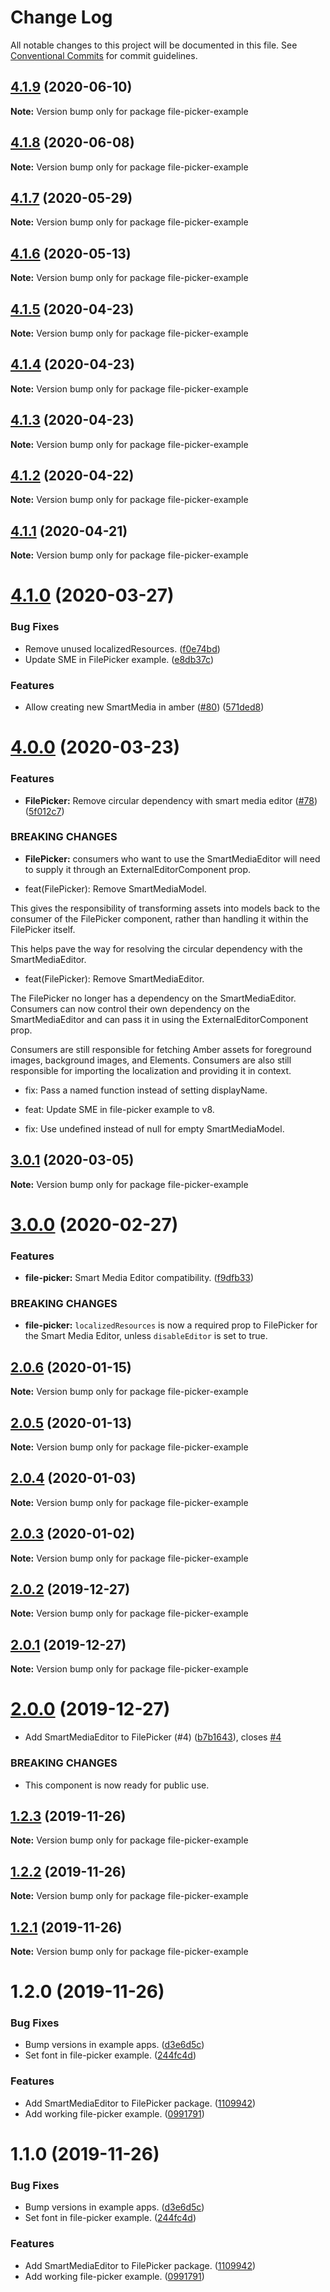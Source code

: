# Change Log

All notable changes to this project will be documented in this file.
See [Conventional Commits](https://conventionalcommits.org) for commit guidelines.

## [4.1.9](https://git.faithlife.dev/Logos/FaithlifeEquipment/compare/file-picker-example@4.1.8...file-picker-example@4.1.9) (2020-06-10)

**Note:** Version bump only for package file-picker-example





## [4.1.8](https://git.faithlife.dev/Logos/FaithlifeEquipment/compare/file-picker-example@4.1.7...file-picker-example@4.1.8) (2020-06-08)

**Note:** Version bump only for package file-picker-example





## [4.1.7](https://git.faithlife.dev/Logos/FaithlifeEquipment/compare/file-picker-example@4.1.6...file-picker-example@4.1.7) (2020-05-29)

**Note:** Version bump only for package file-picker-example





## [4.1.6](https://git.faithlife.dev/Logos/FaithlifeEquipment/compare/file-picker-example@4.1.5...file-picker-example@4.1.6) (2020-05-13)

**Note:** Version bump only for package file-picker-example





## [4.1.5](https://git.faithlife.dev/Logos/FaithlifeEquipment/compare/file-picker-example@4.1.4...file-picker-example@4.1.5) (2020-04-23)

**Note:** Version bump only for package file-picker-example





## [4.1.4](https://git.faithlife.dev/Logos/FaithlifeEquipment/compare/file-picker-example@4.1.3...file-picker-example@4.1.4) (2020-04-23)

**Note:** Version bump only for package file-picker-example





## [4.1.3](https://git.faithlife.dev/Logos/FaithlifeEquipment/compare/file-picker-example@4.1.2...file-picker-example@4.1.3) (2020-04-23)

**Note:** Version bump only for package file-picker-example





## [4.1.2](https://git.faithlife.dev/Logos/FaithlifeEquipment/compare/file-picker-example@4.1.1...file-picker-example@4.1.2) (2020-04-22)

**Note:** Version bump only for package file-picker-example





## [4.1.1](https://git.faithlife.dev/Logos/FaithlifeEquipment/compare/file-picker-example@4.1.0...file-picker-example@4.1.1) (2020-04-21)

**Note:** Version bump only for package file-picker-example





# [4.1.0](https://git.faithlife.dev/Logos/FaithlifeEquipment/compare/file-picker-example@4.0.0...file-picker-example@4.1.0) (2020-03-27)


### Bug Fixes

* Remove unused localizedResources. ([f0e74bd](https://git.faithlife.dev/Logos/FaithlifeEquipment/commits/f0e74bde5ea9ecd7ae3ad3aa4613ab1be293c39a))
* Update SME in FilePicker example. ([e8db37c](https://git.faithlife.dev/Logos/FaithlifeEquipment/commits/e8db37c3acdd6594ab21b6e5690c7834ffe06df0))


### Features

* Allow creating new SmartMedia in amber ([#80](https://git.faithlife.dev/Logos/FaithlifeEquipment/issues/80)) ([571ded8](https://git.faithlife.dev/Logos/FaithlifeEquipment/commits/571ded8eb346a9126ef07251188cd4fa95c5bc28))





# [4.0.0](https://git.faithlife.dev/Logos/FaithlifeEquipment/compare/file-picker-example@3.0.1...file-picker-example@4.0.0) (2020-03-23)


### Features

* **FilePicker:** Remove circular dependency with smart media editor ([#78](https://git.faithlife.dev/Logos/FaithlifeEquipment/issues/78)) ([5f012c7](https://git.faithlife.dev/Logos/FaithlifeEquipment/commits/5f012c77fcbe576147379a7f87faa9f4b993f895))


### BREAKING CHANGES

* **FilePicker:** consumers who want to use the SmartMediaEditor will need to supply it through an ExternalEditorComponent prop.

* feat(FilePicker): Remove SmartMediaModel.

This gives the responsibility of transforming assets into models back to
the consumer of the FilePicker component, rather than handling it within
the FilePicker itself.

This helps pave the way for resolving the circular dependency with the
SmartMediaEditor.

* feat(FilePicker): Remove SmartMediaEditor.

The FilePicker no longer has a dependency on the SmartMediaEditor.
Consumers can now control their own dependency on the SmartMediaEditor
and can pass it in using the ExternalEditorComponent prop.

Consumers are still responsible for fetching Amber assets for foreground
images, background images, and Elements. Consumers are also still
responsible for importing the localization and providing it in context.

* fix: Pass a named function instead of setting displayName.

* feat: Update SME in file-picker example to v8.

* fix: Use undefined instead of null for empty SmartMediaModel.





## [3.0.1](https://git.faithlife.dev/Logos/FaithlifeEquipment/compare/file-picker-example@3.0.0...file-picker-example@3.0.1) (2020-03-05)

**Note:** Version bump only for package file-picker-example





# [3.0.0](https://git.faithlife.dev/Logos/FaithlifeEquipment/compare/file-picker-example@2.0.6...file-picker-example@3.0.0) (2020-02-27)


### Features

* **file-picker:** Smart Media Editor compatibility. ([f9dfb33](https://git.faithlife.dev/Logos/FaithlifeEquipment/commits/f9dfb332f43d407d12d99ae18024640dc6f4908f))


### BREAKING CHANGES

* **file-picker:** `localizedResources` is now a required prop to FilePicker
for the Smart Media Editor, unless `disableEditor` is set to true.





## [2.0.6](https://git.faithlife.dev/Logos/FaithlifeEquipment/compare/file-picker-example@2.0.5...file-picker-example@2.0.6) (2020-01-15)

**Note:** Version bump only for package file-picker-example





## [2.0.5](https://git.faithlife.dev/Logos/FaithlifeEquipment/compare/file-picker-example@2.0.4...file-picker-example@2.0.5) (2020-01-13)

**Note:** Version bump only for package file-picker-example





## [2.0.4](https://git.faithlife.dev/Logos/FaithlifeEquipment/compare/file-picker-example@2.0.3...file-picker-example@2.0.4) (2020-01-03)

**Note:** Version bump only for package file-picker-example





## [2.0.3](https://git.faithlife.dev/Logos/FaithlifeEquipment/compare/file-picker-example@2.0.2...file-picker-example@2.0.3) (2020-01-02)

**Note:** Version bump only for package file-picker-example





## [2.0.2](https://git.faithlife.dev/Logos/FaithlifeEquipment/compare/file-picker-example@2.0.1...file-picker-example@2.0.2) (2019-12-27)

**Note:** Version bump only for package file-picker-example





## [2.0.1](https://git.faithlife.dev/Logos/FaithlifeEquipment/compare/file-picker-example@2.0.0...file-picker-example@2.0.1) (2019-12-27)

**Note:** Version bump only for package file-picker-example





# [2.0.0](https://git.faithlife.dev/Logos/FaithlifeEquipment/compare/file-picker-example@1.2.3...file-picker-example@2.0.0) (2019-12-27)


* Add SmartMediaEditor to FilePicker (#4) ([b7b1643](https://git.faithlife.dev/Logos/FaithlifeEquipment/commits/b7b1643022f01f18c9a8a139ef3d413a0743ca24)), closes [#4](https://git.faithlife.dev/Logos/FaithlifeEquipment/issues/4)


### BREAKING CHANGES

* This component is now ready for public use.





## [1.2.3](https://git.faithlife.dev/Logos/FaithlifeEquipment/compare/file-picker-example@1.2.2...file-picker-example@1.2.3) (2019-11-26)

**Note:** Version bump only for package file-picker-example





## [1.2.2](https://git.faithlife.dev/Logos/FaithlifeEquipment/compare/file-picker-example@1.2.1...file-picker-example@1.2.2) (2019-11-26)

**Note:** Version bump only for package file-picker-example





## [1.2.1](https://git.faithlife.dev/Logos/FaithlifeEquipment/compare/file-picker-example@1.2.0...file-picker-example@1.2.1) (2019-11-26)

**Note:** Version bump only for package file-picker-example





# 1.2.0 (2019-11-26)


### Bug Fixes

* Bump versions in example apps. ([d3e6d5c](https://git.faithlife.dev/Logos/FaithlifeEquipment/commits/d3e6d5c22c02d9ee62db603a4fabeb1aa47ef132))
* Set font in file-picker example. ([244fc4d](https://git.faithlife.dev/Logos/FaithlifeEquipment/commits/244fc4d5a479364fcee6d2c2e0ae25b0e167fb39))


### Features

* Add SmartMediaEditor to FilePicker package. ([1109942](https://git.faithlife.dev/Logos/FaithlifeEquipment/commits/1109942c605b344d5b7eb6cdfc84425580c52eff))
* Add working file-picker example. ([0991791](https://git.faithlife.dev/Logos/FaithlifeEquipment/commits/09917910979c034ffee4b5f686dfb04216781f6d))





# 1.1.0 (2019-11-26)


### Bug Fixes

* Bump versions in example apps. ([d3e6d5c](https://git.faithlife.dev/Logos/FaithlifeEquipment/commits/d3e6d5c22c02d9ee62db603a4fabeb1aa47ef132))
* Set font in file-picker example. ([244fc4d](https://git.faithlife.dev/Logos/FaithlifeEquipment/commits/244fc4d5a479364fcee6d2c2e0ae25b0e167fb39))


### Features

* Add SmartMediaEditor to FilePicker package. ([1109942](https://git.faithlife.dev/Logos/FaithlifeEquipment/commits/1109942c605b344d5b7eb6cdfc84425580c52eff))
* Add working file-picker example. ([0991791](https://git.faithlife.dev/Logos/FaithlifeEquipment/commits/09917910979c034ffee4b5f686dfb04216781f6d))
